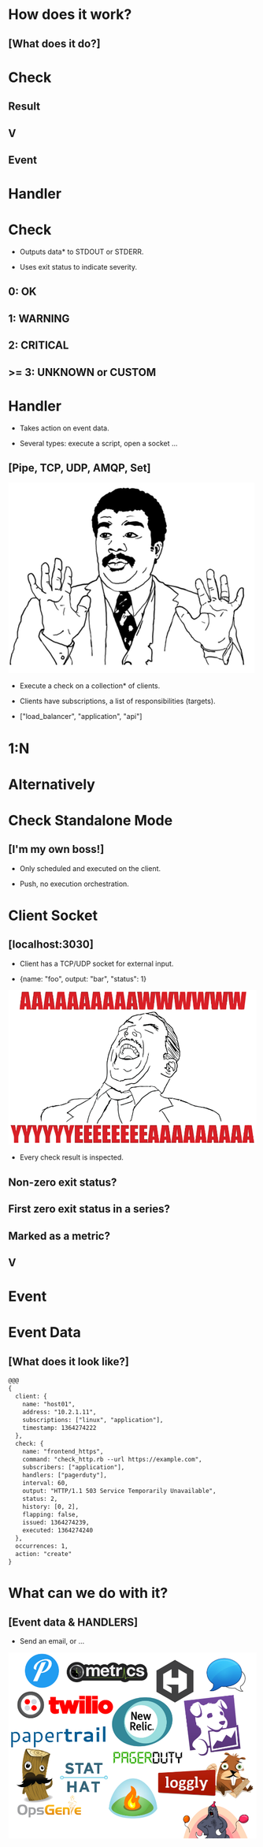 <!SLIDE transition=scrollUp>
# How does it work?

## [What does it do?]

<!SLIDE transition=scrollUp>
# Check

## Result

## V

## Event

# Handler

<!SLIDE bullets transition=scrollUp>
# Check

* Outputs data* to STDOUT or STDERR.

* Uses exit status to indicate severity.

## 0: OK

## 1: WARNING

## 2: CRITICAL

## >= 3: UNKNOWN or CUSTOM

<!SLIDE bullets transition=scrollUp>
# Handler

* Takes action on event data.

* Several types: execute a script, open a socket ...

## [Pipe, TCP, UDP, AMQP, Set]

<!SLIDE center transition=growX>
![badass](../img/badass.png)

<!SLIDE center bullets incremental>
* Execute a check on a collection* of clients.

* Clients have subscriptions, a list of responsibilities (targets).

* ["load_balancer", "application", "api"]

<!SLIDE center>
# 1:N

<!SLIDE center>
# Alternatively

<!SLIDE center bullets incremental transition=scrollLeft>
# Check Standalone Mode

## [I'm my own boss!]

* Only scheduled and executed on the client.

* Push, no execution orchestration.

<!SLIDE center bullets incremental transition=scrollLeft>
# Client Socket

## [localhost:3030]

* Client has a TCP/UDP socket for external input.

* {name: "foo", output: "bar", "status": 1}

<!SLIDE center>
![awwwyeah](../img/awwwyeah.png)

<!SLIDE center bullets transition=scrollLeft>
* Every check result is inspected.

## Non-zero exit status?

## First zero exit status in a series?

## Marked as a metric?

## V

# Event

<!SLIDE center transition=scrollUp>
# Event Data

## [What does it look like?]

<!SLIDE code small>
    @@@
    {
      client: {
        name: "host01",
        address: "10.2.1.11",
        subscriptions: ["linux", "application"],
        timestamp: 1364274222
      },
      check: {
        name: "frontend_https",
        command: "check_http.rb --url https://example.com",
        subscribers: ["application"],
        handlers: ["pagerduty"],
        interval: 60,
        output: "HTTP/1.1 503 Service Temporarily Unavailable",
        status: 2,
        history: [0, 2],
        flapping: false,
        issued: 1364274239,
        executed: 1364274240
      },
      occurrences: 1,
      action: "create"
    }

<!SLIDE center bullets incremental>
# What can we do with it?

## [Event data & HANDLERS]

* Send an email, or ...

<!SLIDE center transition=scrollUp>
![endpoints](../img/endpoints.png)
